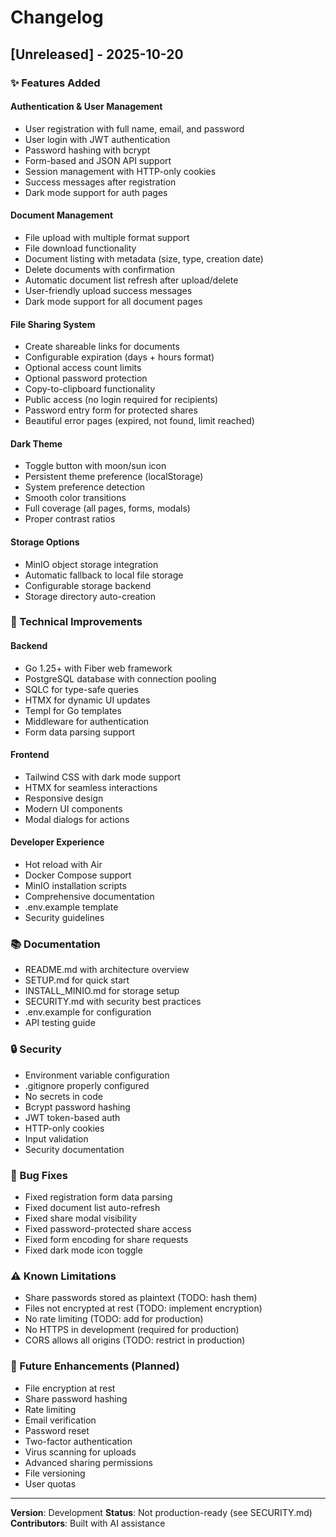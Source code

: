 # Changelog

## [Unreleased] - 2025-10-20

### ✨ Features Added

#### Authentication & User Management
- User registration with full name, email, and password
- User login with JWT authentication
- Password hashing with bcrypt
- Form-based and JSON API support
- Session management with HTTP-only cookies
- Success messages after registration
- Dark mode support for auth pages

#### Document Management
- File upload with multiple format support
- File download functionality
- Document listing with metadata (size, type, creation date)
- Delete documents with confirmation
- Automatic document list refresh after upload/delete
- User-friendly upload success messages
- Dark mode support for all document pages

#### File Sharing System
- Create shareable links for documents
- Configurable expiration (days + hours format)
- Optional access count limits
- Optional password protection
- Copy-to-clipboard functionality
- Public access (no login required for recipients)
- Password entry form for protected shares
- Beautiful error pages (expired, not found, limit reached)

#### Dark Theme
- Toggle button with moon/sun icon
- Persistent theme preference (localStorage)
- System preference detection
- Smooth color transitions
- Full coverage (all pages, forms, modals)
- Proper contrast ratios

#### Storage Options
- MinIO object storage integration
- Automatic fallback to local file storage
- Configurable storage backend
- Storage directory auto-creation

### 🔧 Technical Improvements

#### Backend
- Go 1.25+ with Fiber web framework
- PostgreSQL database with connection pooling
- SQLC for type-safe queries
- HTMX for dynamic UI updates
- Templ for Go templates
- Middleware for authentication
- Form data parsing support

#### Frontend
- Tailwind CSS with dark mode support
- HTMX for seamless interactions
- Responsive design
- Modern UI components
- Modal dialogs for actions

#### Developer Experience
- Hot reload with Air
- Docker Compose support
- MinIO installation scripts
- Comprehensive documentation
- .env.example template
- Security guidelines

### 📚 Documentation
- README.md with architecture overview
- SETUP.md for quick start
- INSTALL_MINIO.md for storage setup
- SECURITY.md with security best practices
- .env.example for configuration
- API testing guide

### 🔒 Security
- Environment variable configuration
- .gitignore properly configured
- No secrets in code
- Bcrypt password hashing
- JWT token-based auth
- HTTP-only cookies
- Input validation
- Security documentation

### 🐛 Bug Fixes
- Fixed registration form data parsing
- Fixed document list auto-refresh
- Fixed share modal visibility
- Fixed password-protected share access
- Fixed form encoding for share requests
- Fixed dark mode icon toggle

### ⚠️ Known Limitations
- Share passwords stored as plaintext (TODO: hash them)
- Files not encrypted at rest (TODO: implement encryption)
- No rate limiting (TODO: add for production)
- No HTTPS in development (required for production)
- CORS allows all origins (TODO: restrict in production)

### 🚀 Future Enhancements (Planned)
- File encryption at rest
- Share password hashing
- Rate limiting
- Email verification
- Password reset
- Two-factor authentication
- Virus scanning for uploads
- Advanced sharing permissions
- File versioning
- User quotas

---

**Version**: Development
**Status**: Not production-ready (see SECURITY.md)
**Contributors**: Built with AI assistance
